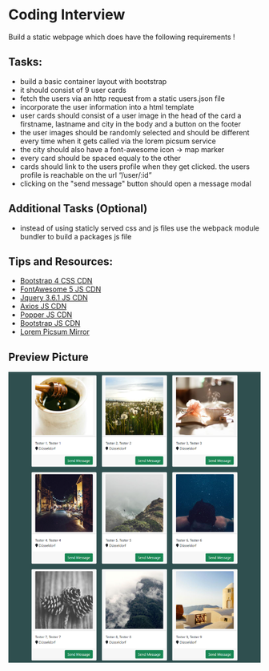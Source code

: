 # Coding Interview

Build a static webpage which does have the following requirements !

## Tasks:
- build a basic container layout with bootstrap
- it should consist of 9 user cards
- fetch the users via an http request from a static users.json file
- incorporate the user information into a html template
- user cards should consist of a user image in the head of the card a firstname, lastname and city in the body and a button on the footer
- the user images should be randomly selected and should be different every time when it gets called via the lorem picsum service
- the city should also have a font-awesome icon -> map marker
- every card should be spaced equaly to the other
- cards should link to the users profile when they get clicked. the users profile is reachable on the url “/user/:id”
- clicking on the "send message" button should open a message modal

## Additional Tasks (Optional)
- instead of using staticly served css and js files use the webpack module bundler to build a packages js file
## Tips and Resources:

- [Bootstrap 4 CSS CDN](https://stackpath.bootstrapcdn.com/bootstrap/4.1.3/css/bootstrap.min.css)
- [FontAwesome 5 JS CDN](https://cdnjs.cloudflare.com/ajax/libs/font-awesome/5.15.4/js/all.min.js)
- [Jquery 3.6.1 JS CDN](https://cdnjs.cloudflare.com/ajax/libs/jquery/3.6.0/jquery.min.js)
- [Axios JS CDN](https://cdnjs.cloudflare.com/ajax/libs/axios/0.21.1/axios.min.js)
- [Popper JS CDN](https://cdnjs.cloudflare.com/ajax/libs/popper.js/1.12.9/umd/popper.min.js)
- [Bootstrap JS CDN](https://maxcdn.bootstrapcdn.com/bootstrap/4.0.0/js/bootstrap.min.js)
- [Lorem Picsum Mirror](https://picsum.photos/350/350)

## Preview Picture

![preview](./preview_picture.png "Preview Picture")
